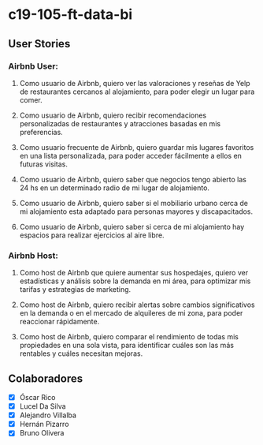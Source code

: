 # c19-105-ft-data-bi
## User Stories

### Airbnb User:

1. Como usuario de Airbnb, quiero ver las valoraciones y reseñas de Yelp de restaurantes cercanos al alojamiento, para poder elegir un lugar para comer.

2. Como usuario de Airbnb, quiero recibir recomendaciones personalizadas de restaurantes y atracciones basadas en mis preferencias.

3. Como usuario frecuente de Airbnb, quiero guardar mis lugares favoritos en una lista personalizada, para poder acceder fácilmente a ellos en futuras visitas.

4. Como usuario de Airbnb, quiero saber que negocios tengo abierto las 24 hs en un determinado radio de mi lugar de alojamiento.

5. Como usuario de Airbnb, quiero saber si el mobiliario urbano cerca de mi alojamiento esta adaptado para personas mayores y discapacitados.

6. Como usuario de Airbnb, quiero saber si cerca de mi alojamiento hay espacios para realizar ejercicios al aire libre.


### Airbnb Host:

1. Como host de Airbnb que quiere aumentar sus hospedajes, quiero ver estadísticas y análisis sobre la demanda en mi área, para optimizar mis tarifas y estrategias de marketing.

2. Como host de Airbnb, quiero recibir alertas sobre cambios significativos en la demanda o en el mercado de alquileres de mi zona, para poder reaccionar rápidamente.

3. Como host de Airbnb, quiero comparar el rendimiento de todas mis propiedades en una sola vista, para identificar cuáles son las más rentables y cuáles necesitan mejoras.

## Colaboradores
- [x] Óscar Rico
- [x] Lucel Da Silva
- [x] Alejandro Villalba
- [x] Hernán Pizarro
- [x] Bruno Olivera 

